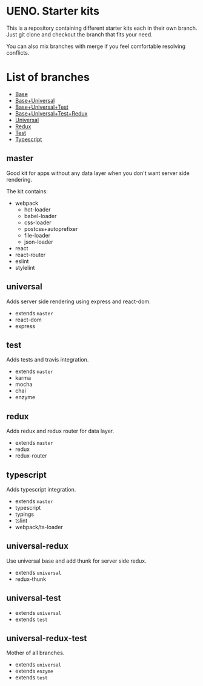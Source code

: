 # UENO. Starter kits
This is a repository containing different starter kits each in their own branch. Just git clone and checkout the branch that fits your need.

You can also mix branches with merge if you feel comfortable resolving conflicts.

# List of branches

 - [Base](#master)
 - [Base+Universal](#universal)
 - [Base+Universal+Test](#universal-test)
 - [Base+Universal+Test+Redux](#universal-redux-test)
 - [Universal](#universal)
 - [Redux](#redux)
 - [Test](#test)
 - [Typescript](#typescript)

## master
Good kit for apps without any data layer when you don't want server side rendering.

The kit contains:
 - webpack
   - hot-loader
   - babel-loader
   - css-loader
   - postcss+autoprefixer
   - file-loader
   - json-loader
 - react
 - react-router
 - eslint
 - stylelint

## universal
Adds server side rendering using express and react-dom.
 - extends `master`
 - react-dom
 - express

## test
Adds tests and travis integration.
 - extends `master`
 - karma
 - mocha
 - chai
 - enzyme

## redux
Adds redux and redux router for data layer.
 - extends `master`
 - redux
 - redux-router

## typescript
Adds typescript integration.
 - extends `master`
 - typescript
 - typings
 - tslint
 - webpack/ts-loader

## universal-redux
Use universal base and add thunk for server side redux.
 - extends `universal`
 - redux-thunk

## universal-test
 - extends `universal`
 - extends `test`

## universal-redux-test
Mother of all branches.
 - extends `universal`
 - extends `enzyme`
 - extends `test`
